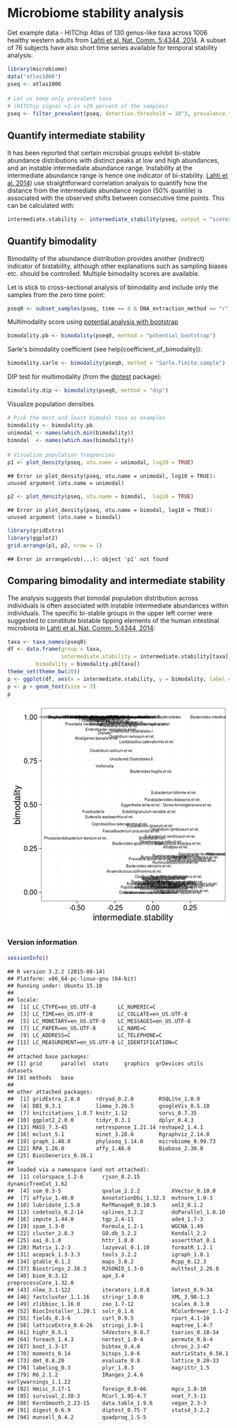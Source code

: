 # Microbiome stability analysis

Get example data - HITChip Atlas of 130 genus-like taxa across 1006 healthy western adults from [Lahti et al. Nat. Comm. 5:4344, 2014](http://www.nature.com/ncomms/2014/140708/ncomms5344/full/ncomms5344.html). A subset of 76 subjects have also short time series available for temporal stability analysis:


```r
library(microbiome)
data("atlas1006")
pseq <- atlas1006

# Let us keep only prevalent taxa
# (HITChip signal >3 in >20 percent of the samples)
pseq <- filter_prevalent(pseq, detection.threshold = 10^3, prevalence.threshold = 0.2)
```



## Quantify intermediate stability 

It has been reported that certain microbial groups exhibit bi-stable
abundance distributions with distinct peaks at low and high
abundances, and an instable intermediate abundance range. Instability
at the intermediate abundance range is hence one indicator of
bi-stability. [Lahti et
al. 2014](http://www.nature.com/ncomms/2014/140708/ncomms5344/full/ncomms5344.html))
use straightforward correlation analysis to quantify how the distance
from the intermediate abundance region (50% quantile) is associated
with the observed shifts between consecutive time points. This can be
calculated with:


```r
intermediate.stability <- intermediate_stability(pseq, output = "scores")
```


## Quantify bimodality 

Bimodality of the abundance distribution provides another (indirect)
indicator of bistability, although other explanations such as sampling
biases etc. should be controlled. Multiple bimodality scores are
available.

Let is stick to cross-sectional analysis of bimodality and include
only the samples from the zero time point:


```r
pseq0 <- subset_samples(pseq, time == 0 & DNA_extraction_method == "r")
```


Multimodality score using [potential analysis with
bootstrap](http://www.nature.com/ncomms/2014/140708/ncomms5344/full/ncomms5344.html)



```r
bimodality.pb <- bimodality(pseq0, method = "potential_bootstrap")
```

Sarle's bimodality coefficient (see help(coefficient_of_bimodality)):


```r
bimodality.sarle <- bimodality(pseq0, method = "Sarle.finite.sample")
```


DIP test for multimodality (from the [diptest](https://cran.r-project.org/web/packages/diptest/index.html) package):


```r
bimodality.dip <- bimodality(pseq0, method = "dip")
```


Visualize population densities 


```r
# Pick the most and least bimodal taxa as examples
bimodality <- bimodality.pb
unimodal <- names(which.min(bimodality))
bimodal  <- names(which.max(bimodality))

# Visualize population frequencies
p1 <- plot_density(pseq, otu.name = unimodal, log10 = TRUE) 
```

```
## Error in plot_density(pseq, otu.name = unimodal, log10 = TRUE): unused argument (otu.name = unimodal)
```

```r
p2 <- plot_density(pseq, otu.name = bimodal,  log10 = TRUE) 
```

```
## Error in plot_density(pseq, otu.name = bimodal, log10 = TRUE): unused argument (otu.name = bimodal)
```

```r
library(gridExtra)
library(ggplot2)
grid.arrange(p1, p2, nrow = 1)
```

```
## Error in arrangeGrob(...): object 'p1' not found
```


## Comparing bimodality and intermediate stability

The analysis suggests that bimodal population distribution across individuals is often associated with instable intermediate abundances within individuals. The specific bi-stable groups in the upper left corner were suggested to constitute bistable tipping elements of the human intestinal microbiota in [Lahti et al. Nat. Comm. 5:4344, 2014](http://www.nature.com/ncomms/2014/140708/ncomms5344/full/ncomms5344.html):


```r
taxa <- taxa_names(pseq0)
df <- data.frame(group = taxa,
                 intermediate.stability = intermediate.stability[taxa],
		 bimodality = bimodality.pb[taxa])
theme_set(theme_bw(20))
p <- ggplot(df, aes(x = intermediate.stability, y = bimodality, label = group))
p <- p + geom_text(size = 3)
p
```

![plot of chunk bimodalitybistability](figure/bimodalitybistability-1.png)


### Version information


```r
sessionInfo()
```

```
## R version 3.2.2 (2015-08-14)
## Platform: x86_64-pc-linux-gnu (64-bit)
## Running under: Ubuntu 15.10
## 
## locale:
##  [1] LC_CTYPE=en_US.UTF-8       LC_NUMERIC=C              
##  [3] LC_TIME=en_US.UTF-8        LC_COLLATE=en_US.UTF-8    
##  [5] LC_MONETARY=en_US.UTF-8    LC_MESSAGES=en_US.UTF-8   
##  [7] LC_PAPER=en_US.UTF-8       LC_NAME=C                 
##  [9] LC_ADDRESS=C               LC_TELEPHONE=C            
## [11] LC_MEASUREMENT=en_US.UTF-8 LC_IDENTIFICATION=C       
## 
## attached base packages:
## [1] grid      parallel  stats     graphics  grDevices utils     datasets 
## [8] methods   base     
## 
## other attached packages:
##  [1] gridExtra_2.0.0     rdryad_0.2.0        RSQLite_1.0.0      
##  [4] DBI_0.3.1           limma_3.26.5        googleVis_0.5.10   
##  [7] knitcitations_1.0.7 knitr_1.12          sorvi_0.7.35       
## [10] ggplot2_2.0.0       tidyr_0.3.1         dplyr_0.4.3        
## [13] MASS_7.3-45         netresponse_1.21.14 reshape2_1.4.1     
## [16] mclust_5.1          minet_3.28.0        Rgraphviz_2.14.0   
## [19] graph_1.48.0        phyloseq_1.14.0     microbiome_0.99.73 
## [22] RPA_1.26.0          affy_1.48.0         Biobase_2.30.0     
## [25] BiocGenerics_0.16.1
## 
## loaded via a namespace (and not attached):
##  [1] colorspace_1.2-6      rjson_0.2.15          dynamicTreeCut_1.62  
##  [4] som_0.3-5             qvalue_2.2.2          XVector_0.10.0       
##  [7] affyio_1.40.0         AnnotationDbi_1.32.3  mvtnorm_1.0-3        
## [10] lubridate_1.5.0       RefManageR_0.10.5     xml2_0.1.2           
## [13] codetools_0.2-14      splines_3.2.2         doParallel_1.0.10    
## [16] impute_1.44.0         tgp_2.4-11            ade4_1.7-3           
## [19] spam_1.3-0            Formula_1.2-1         WGCNA_1.49           
## [22] cluster_2.0.3         GO.db_3.2.2           Kendall_2.2          
## [25] oai_0.1.0             httr_1.0.0            assertthat_0.1       
## [28] Matrix_1.2-3          lazyeval_0.1.10       formatR_1.2.1        
## [31] acepack_1.3-3.3       tools_3.2.2           igraph_1.0.1         
## [34] gtable_0.1.2          maps_3.0.2            Rcpp_0.12.3          
## [37] Biostrings_2.38.3     RJSONIO_1.3-0         multtest_2.26.0      
## [40] biom_0.3.12           ape_3.4               preprocessCore_1.32.0
## [43] nlme_3.1-122          iterators_1.0.8       lmtest_0.9-34        
## [46] fastcluster_1.1.16    stringr_1.0.0         XML_3.98-1.3         
## [49] zlibbioc_1.16.0       zoo_1.7-12            scales_0.3.0         
## [52] BiocInstaller_1.20.1  solr_0.1.6            RColorBrewer_1.1-2   
## [55] fields_8.3-6          curl_0.9.5            rpart_4.1-10         
## [58] latticeExtra_0.6-26   stringi_1.0-1         maptree_1.4-7        
## [61] highr_0.5.1           S4Vectors_0.8.7       tseries_0.10-34      
## [64] foreach_1.4.3         nortest_1.0-4         permute_0.8-4        
## [67] boot_1.3-17           bibtex_0.4.0          chron_2.3-47         
## [70] moments_0.14          bitops_1.0-6          matrixStats_0.50.1   
## [73] dmt_0.8.20            evaluate_0.8          lattice_0.20-33      
## [76] labeling_0.3          plyr_1.8.3            magrittr_1.5         
## [79] R6_2.1.2              IRanges_2.4.6         earlywarnings_1.1.22 
## [82] Hmisc_3.17-1          foreign_0.8-66        mgcv_1.8-10          
## [85] survival_2.38-3       RCurl_1.95-4.7        nnet_7.3-11          
## [88] KernSmooth_2.23-15    data.table_1.9.6      vegan_2.3-3          
## [91] digest_0.6.9          diptest_0.75-7        stats4_3.2.2         
## [94] munsell_0.4.2         quadprog_1.5-5
```

